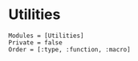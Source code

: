 # Utilities

```@autodocs
Modules = [Utilities]
Private = false
Order = [:type, :function, :macro]
```
